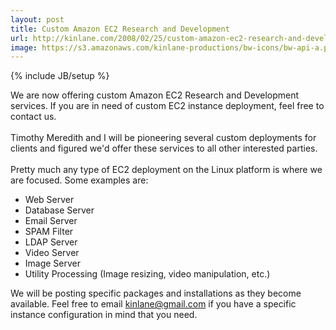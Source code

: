 ```yaml
---
layout: post
title: Custom Amazon EC2 Research and Development
url: http://kinlane.com/2008/02/25/custom-amazon-ec2-research-and-development/
image: https://s3.amazonaws.com/kinlane-productions/bw-icons/bw-api-a.png
---
```

{% include JB/setup %}
<p>
     We are now offering custom Amazon EC2 Research and Development services. If you are in need of custom EC2 instance deployment, feel free to contact us.
     <br />
     <br />
     Timothy Meredith and I will be pioneering several custom deployments for clients and figured we'd offer these services to all other interested parties.
     <br />
     <br />
     Pretty much any type of EC2 deployment on the Linux platform is where we are focused. Some examples are:
     <br />
</p>
<ul class="mainlist">
     <li>Web Server
     </li>
     <li>Database Server
     </li>
     <li>Email Server
     </li>
     <li>SPAM Filter
     </li>
     <li>LDAP Server
     </li>
     <li>Video Server
     </li>
     <li>Image Server
     </li>
     <li>Utility Processing (Image resizing, video manipulation, etc.)
     </li>
</ul>
<p>
     We will be posting specific packages and installations as they become available. Feel free to email <a href="mailto:kinlane@gmail.com">kinlane@gmail.com</a> if you have a specific instance configuration in mind that you need.
</p>